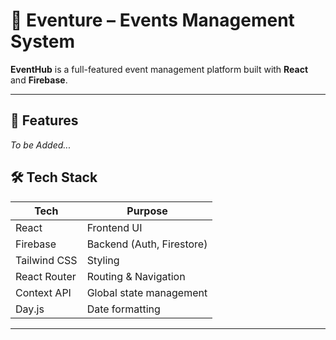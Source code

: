 # 🎉 Eventure – Events Management System

**EventHub** is a full-featured event management platform built with **React** and **Firebase**.

---

## 🚀 Features

*To be Added...*

## 🛠️ Tech Stack

| Tech       | Purpose                          |
|------------|----------------------------------|
| React      | Frontend UI                      |
| Firebase   | Backend (Auth, Firestore)        |
| Tailwind CSS | Styling                        |
| React Router | Routing & Navigation           |
| Context API | Global state management         |
| Day.js     | Date formatting                  |

---

